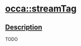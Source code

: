 <h1 id="occa::stream-tag">
 <a href="#/api/streamTag" class="anchor">
   <span>occa::streamTag</span>
  </a>
</h1>

<h2 id="description">
 <a href="#/api/streamTag?id=description" class="anchor">
   <span>Description</span>
  </a>
</h2>

TODO